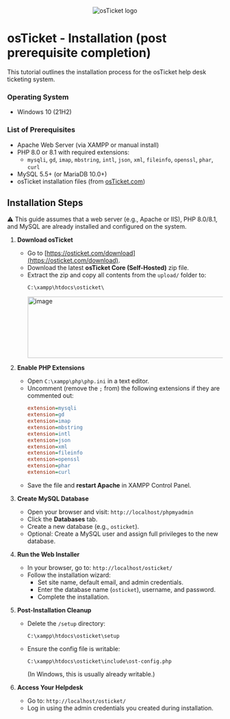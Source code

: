 <p align="center">
<img src="https://i.imgur.com/Clzj7Xs.png" alt="osTicket logo"/>
</p>

<h1>osTicket - Installation (post prerequisite completion)</h1>
This tutorial outlines the installation process for the osTicket help desk ticketing system.<br />


### Operating System
- Windows 10 (21H2)

### List of Prerequisites
- Apache Web Server (via XAMPP or manual install)
- PHP 8.0 or 8.1 with required extensions:
  - `mysqli`, `gd`, `imap`, `mbstring`, `intl`, `json`, `xml`, `fileinfo`, `openssl`, `phar`, `curl`
- MySQL 5.5+ (or MariaDB 10.0+)
- osTicket installation files (from [osTicket.com](https://osticket.com/download))


<h2>Installation Steps</h2>
⚠️ This guide assumes that a web server (e.g., Apache or IIS), PHP 8.0/8.1, and MySQL are already installed and configured on the system.

1. **Download osTicket**
   - Go to [https://osticket.com/download](https://osticket.com/download).
   - Download the latest **osTicket Core (Self-Hosted)** zip file.
   - Extract the zip and copy all contents from the `upload/` folder to:
     ```
     C:\xampp\htdocs\osticket\
     ```
     <img width="810" height="143" alt="image" src="https://github.com/user-attachments/assets/d0e8000a-f339-4c13-bfdc-4fabfd74fd44" />


2. **Enable PHP Extensions**
   - Open `C:\xampp\php\php.ini` in a text editor.
   - Uncomment (remove the `;` from) the following extensions if they are commented out:
     ```ini
     extension=mysqli
     extension=gd
     extension=imap
     extension=mbstring
     extension=intl
     extension=json
     extension=xml
     extension=fileinfo
     extension=openssl
     extension=phar
     extension=curl
     ```
   - Save the file and **restart Apache** in XAMPP Control Panel.

3. **Create MySQL Database**
   - Open your browser and visit: `http://localhost/phpmyadmin`
   - Click the **Databases** tab.
   - Create a new database (e.g., `osticket`).
   - Optional: Create a MySQL user and assign full privileges to the new database.

4. **Run the Web Installer**
   - In your browser, go to: `http://localhost/osticket/`
   - Follow the installation wizard:
     - Set site name, default email, and admin credentials.
     - Enter the database name (`osticket`), username, and password.
     - Complete the installation.

5. **Post-Installation Cleanup**
   - Delete the `/setup` directory:
     ```
     C:\xampp\htdocs\osticket\setup
     ```
   - Ensure the config file is writable:
     ```
     C:\xampp\htdocs\osticket\include\ost-config.php
     ```
     (In Windows, this is usually already writable.)

6. **Access Your Helpdesk**
   - Go to: `http://localhost/osticket/`
   - Log in using the admin credentials you created during installation.
